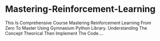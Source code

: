 # Mastering-Reinforcement-Learning

This Is Comprehensive Course Mastering Reinforcement Learning From Zero To Master Using Gymnasium Python Library. Understanding The Concept Theorical Then Implement The Code....
